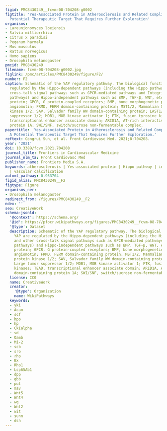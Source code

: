 ```yaml
---
figid: PMC8430249__fcvm-08-704208-g0002
figtitle: 'Yes-Associated Protein in Atherosclerosis and Related Complications: A
  Potential Therapeutic Target That Requires Further Exploration'
organisms:
- Lareunionomyces loeiensis
- Salvia miltiorrhiza
- Citrus x paradisi
- Peganum harmala
- Mus musculus
- Rattus norvegicus
- Homo sapiens
- Drosophila melanogaster
pmcid: PMC8430249
filename: fcvm-08-704208-g0002.jpg
figlink: /pmc/articles/PMC8430249/figure/F2/
number: F2
caption: Schematic of the YAP regulatory pathway. The biological function of YAP are
  regulated by the Hippo-dependent pathways (including the Hippo pathway and other
  cross-talk signal pathways such as GPCR-mediated pathways and Integrin-mediated
  pathways) and Hippo-independent pathways such as BMP, TGF-β, WNT, etc. YAP, yes-associated
  protein; GPCR, G protein-coupled receptors; BMP, bone morphogenetic protein; AMOT,
  angiomotin; FRMD, FERM domain-containing protein; MST1/2, Mammalian STE20-like protein
  kinase 1/2; SAV, Salvador family WW domain-containing protein; LAST1/2, Large tumor
  suppressor 1/2; MOB1, MOB kinase activator 1; FTK, fusion tyrosine kinases; TEAD,
  transcriptional enhancer associate domain; ARID1A, AT-rich interactive domain-containing
  protein 1A; SWI/SNF, switch/sucrose non-fermentable complex.
papertitle: 'Yes-Associated Protein in Atherosclerosis and Related Complications:
  A Potential Therapeutic Target That Requires Further Exploration.'
reftext: Congrui Sun, et al. Front Cardiovasc Med. 2021;8:704208.
year: '2021'
doi: 10.3389/fcvm.2021.704208
journal_title: Frontiers in Cardiovascular Medicine
journal_nlm_ta: Front Cardiovasc Med
publisher_name: Frontiers Media S.A.
keywords: atherosclerosis | Yes-associated protein | Hippo pathway | intraplaque hemorrhage
  | vascular calcification
automl_pathway: 0.953704
figid_alias: PMC8430249__F2
figtype: Figure
organisms_ner:
- Drosophila melanogaster
redirect_from: /figures/PMC8430249__F2
ndex: ''
seo: CreativeWork
schema-jsonld:
  '@context': https://schema.org/
  '@id': https://pfocr.wikipathways.org/figures/PMC8430249__fcvm-08-704208-g0002.html
  '@type': Dataset
  description: Schematic of the YAP regulatory pathway. The biological function of
    YAP are regulated by the Hippo-dependent pathways (including the Hippo pathway
    and other cross-talk signal pathways such as GPCR-mediated pathways and Integrin-mediated
    pathways) and Hippo-independent pathways such as BMP, TGF-β, WNT, etc. YAP, yes-associated
    protein; GPCR, G protein-coupled receptors; BMP, bone morphogenetic protein; AMOT,
    angiomotin; FRMD, FERM domain-containing protein; MST1/2, Mammalian STE20-like
    protein kinase 1/2; SAV, Salvador family WW domain-containing protein; LAST1/2,
    Large tumor suppressor 1/2; MOB1, MOB kinase activator 1; FTK, fusion tyrosine
    kinases; TEAD, transcriptional enhancer associate domain; ARID1A, AT-rich interactive
    domain-containing protein 1A; SWI/SNF, switch/sucrose non-fermentable complex.
  license: CC0
  name: CreativeWork
  creator:
    '@type': Organization
    name: WikiPathways
  keywords:
  - yki
  - Acam
  - scf
  - hpo
  - hp
  - CkIalpha
  - sd
  - Oamb
  - Mi-2
  - scb
  - sro
  - rho
  - Bx
  - Rho1
  - Lcp65Ab1
  - dpp
  - gbb
  - put
  - mav
  - Wnt5
  - Wnt4
  - wg
  - Wnt2
  - wit
  - sunn
  - dsh
---
```

